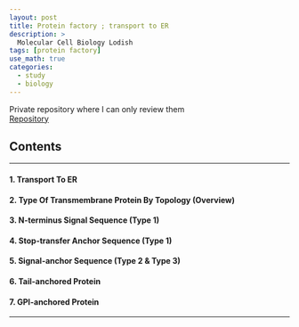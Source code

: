 ```yaml
---
layout: post
title: Protein factory ; transport to ER
description: >
  Molecular Cell Biology Lodish
tags: [protein factory]
use_math: true
categories:
  - study
  - biology
---
```

Private repository where I can only review them<br>
[Repository](https://github.com/hyun-jin891/hidden-post-hyunjin891-github-blog/blob/master/_posts/study/biology/2022-07-28-protein-factory-transport-to-ER.md)

## Contents
------
#### 1. Transport To ER
#### 2. Type Of Transmembrane Protein By Topology (Overview)
#### 3. N-terminus Signal Sequence (Type 1)
#### 4. Stop-transfer Anchor Sequence (Type 1)
#### 5. Signal-anchor Sequence (Type 2 & Type 3)
#### 6. Tail-anchored Protein
#### 7. GPI-anchored Protein
-----

